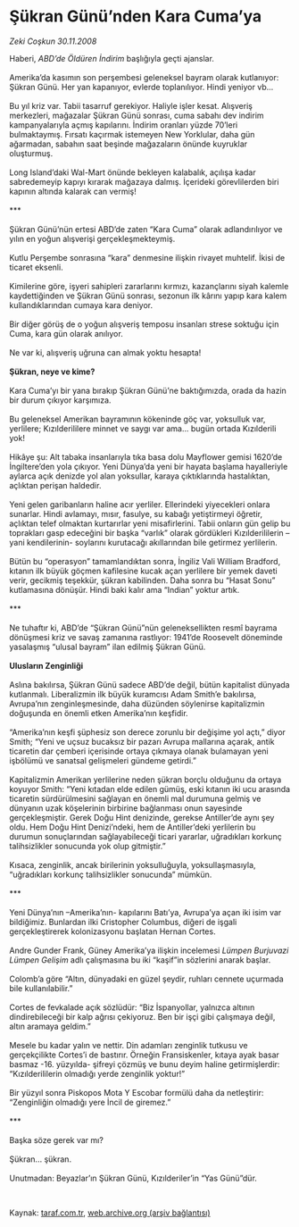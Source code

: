 # Şükran Günü’nden Kara Cuma’ya

*Zeki Coşkun 30.11.2008*

<div class="taraf_structure_2col_1zq">
<div class="margen_n">



 <p>Haberi, <i>ABD’de Öldüren İndirim</i> başlığıyla geçti ajanslar. <br/><br/>Amerika’da kasımın son perşembesi geleneksel bayram olarak kutlanıyor: Şükran Günü. Her yan kapanıyor, evlerde toplanılıyor. Hindi yeniyor vb... <br/><br/>Bu yıl kriz var. Tabii tasarruf gerekiyor. Haliyle işler kesat. Alışveriş merkezleri, mağazalar Şükran Günü sonrası, cuma sabahı dev indirim kampanyalarıyla açmış kapılarını. İndirim oranları yüzde 70’leri bulmaktaymış. Fırsatı kaçırmak istemeyen New Yorklular, daha gün ağarmadan, sabahın saat beşinde mağazaların önünde kuyruklar oluşturmuş. <br/><br/>Long Island’daki Wal-Mart önünde bekleyen kalabalık, açılışa kadar sabredemeyip kapıyı kırarak mağazaya dalmış. İçerideki görevlilerden biri kapının altında kalarak can vermiş! <br/><br/>*** <br/><br/>Şükran Günü’nün ertesi ABD’de zaten “Kara Cuma” olarak adlandırılıyor ve yılın en yoğun alışverişi gerçekleşmekteymiş. <br/><br/>Kutlu Perşembe sonrasına “kara” denmesine ilişkin rivayet muhtelif. İkisi de ticaret eksenli. <br/><br/>Kimilerine göre, işyeri sahipleri zararlarını kırmızı, kazançlarını siyah kalemle kaydettiğinden ve Şükran Günü sonrası, sezonun ilk kârını yapıp kara kalem kullandıklarından cumaya kara deniyor. <br/><br/>Bir diğer görüş de o yoğun alışveriş temposu insanları strese soktuğu için Cuma, kara gün olarak anılıyor. <br/><br/>Ne var ki, alışveriş uğruna can almak yoktu hesapta! <b><br/><br/>Şükran, neye ve kime? </b><br/><br/>Kara Cuma’yı bir yana bırakıp Şükran Günü’ne baktığımızda, orada da hazin bir durum çıkıyor karşımıza. <br/><br/>Bu geleneksel Amerikan bayramının kökeninde göç var, yoksulluk var, yerlilere; Kızılderililere minnet ve saygı var ama... bugün ortada Kızılderili yok! <br/><br/>Hikâye şu: Alt tabaka insanlarıyla tıka basa dolu Mayflower gemisi 1620’de İngiltere’den yola çıkıyor. Yeni Dünya’da yeni bir hayata başlama hayalleriyle aylarca açık denizde yol alan yoksullar, karaya çıktıklarında hastalıktan, açlıktan perişan haldedir. <br/><br/>Yeni gelen garibanların haline acır yerliler. Ellerindeki yiyecekleri onlara sunarlar. Hindi avlamayı, mısır, fasulye, su kabağı yetiştirmeyi öğretir, açlıktan telef olmaktan kurtarırlar yeni misafirlerini. Tabii onların gün gelip bu toprakları gasp edeceğini bir başka “varlık” olarak gördükleri Kızılderililerin –yani kendilerinin- soylarını kurutacağı akıllarından bile getirmez yerlilerin. <br/><br/>Bütün bu “operasyon” tamamlandıktan sonra, İngiliz Vali William Bradford, kıtanın ilk büyük göçmen kafilesine kucak açan yerlilere bir yemek daveti verir, gecikmiş teşekkür, şükran kabilinden. Daha sonra bu “Hasat Sonu” kutlamasına dönüşür. Hindi baki kalır ama “Indian” yoktur artık. <br/><br/>*** <br/><br/>Ne tuhaftır ki, ABD’de “Şükran Günü”nün geleneksellikten resmî bayrama dönüşmesi kriz ve savaş zamanına rastlıyor: 1941’de Roosevelt döneminde yasalaşmış “ulusal bayram” ilan edilmiş Şükran Günü. <b><br/><br/>Ulusların Zenginliği</b><i></i> <br/><br/>Aslına bakılırsa, Şükran Günü sadece ABD’de değil, bütün kapitalist dünyada kutlanmalı. Liberalizmin ilk büyük kuramcısı Adam Smith’e bakılırsa, Avrupa’nın zenginleşmesinde, daha düzünden söylenirse kapitalizmin doğuşunda en önemli etken Amerika’nın keşfidir. <br/><br/>“Amerika’nın keşfi şüphesiz son derece zorunlu bir değişime yol açtı,” diyor Smith; “Yeni ve uçsuz bucaksız bir pazarı Avrupa mallarına açarak, antik ticaretin dar çemberi içerisinde ortaya çıkmaya olanak bulamayan yeni işbölümü ve sanatsal gelişmeleri gündeme getirdi.” <br/><br/>Kapitalizmin Amerikan yerlilerine neden şükran borçlu olduğunu da ortaya koyuyor Smith: “Yeni kıtadan elde edilen gümüş, eski kıtanın iki ucu arasında ticaretin sürdürülmesini sağlayan en önemli mal durumuna gelmiş ve dünyanın uzak köşelerinin birbirine bağlanması onun sayesinde gerçekleşmiştir. Gerek Doğu Hint denizinde, gerekse Antiller’de aynı şey oldu. Hem Doğu Hint Denizi’ndeki, hem de Antiller’deki yerlilerin bu durumun sonuçlarından sağlayabileceği ticari yararlar, uğradıkları korkunç talihsizlikler sonucunda yok olup gitmiştir.” <br/><br/>Kısaca, zenginlik, ancak birilerinin yoksulluğuyla, yoksullaşmasıyla, “uğradıkları korkunç talihsizlikler sonucunda” mümkün. <br/><br/>*** <br/><br/>Yeni Dünya’nın –Amerika’nın- kapılarını Batı’ya, Avrupa’ya açan iki isim var bildiğimiz. Bunlardan ilki Cristopher Columbus, diğeri de işgali gerçekleştirerek kolonizasyonu başlatan Hernan Cortes. <br/><br/>Andre Gunder Frank, Güney Amerika’ya ilişkin incelemesi <i>Lümpen Burjuvazi Lümpen Gelişim</i> adlı çalışmasına bu iki “kaşif”in sözlerini anarak başlar. <br/><br/>Colomb’a göre “Altın, dünyadaki en güzel şeydir, ruhları cennete uçurmada bile kullanılabilir.” <br/><br/>Cortes de fevkalade açık sözlüdür: “Biz İspanyollar, yalnızca altının dindirebileceği bir kalp ağrısı çekiyoruz. Ben bir işçi gibi çalışmaya değil, altın aramaya geldim.” <br/><br/>Mesele bu kadar yalın ve nettir. Din adamları zenginlik tutkusu ve gerçekçilikte Cortes’i de bastırır. Örneğin Fransiskenler, kıtaya ayak basar basmaz -16. yüzyılda- şifreyi çözmüş ve bunu deyim haline getirmişlerdir: “Kızılderililerin olmadığı yerde zenginlik yoktur!” <br/><br/>Bir yüzyıl sonra Piskopos Mota Y Escobar formülü daha da netleştirir: “Zenginliğin olmadığı yere İncil de giremez.” <br/><br/>*** <br/><br/>Başka söze gerek var mı? <br/><br/>Şükran... şükran. <br/><br/>Unutmadan: Beyazlar’ın Şükran Günü, Kızılderiler’in “Yas Günü”dür.</p>

<br/>


<div id="taraf_not">
</div>

</div>


</div>

Kaynak: [taraf.com.tr](http://www.taraf.com.tr:80/makale/2899.htm), [web.archive.org (arşiv bağlantısı)](http://web.archive.org/web/20081208132120/http://www.taraf.com.tr:80/makale/2899.htm)
